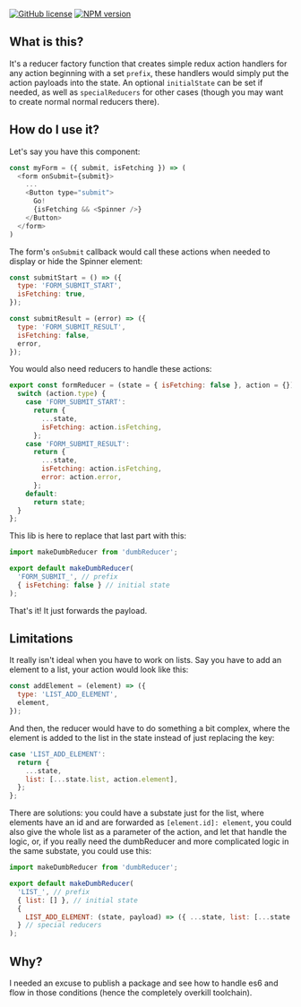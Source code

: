 [![GitHub license](https://img.shields.io/badge/license-MIT-blue.svg)](https://raw.githubusercontent.com/quentinvernot/dumbReducer/master/LICENSE)
[![NPM version](https://img.shields.io/npm/v/dumb-reducer.svg)](https://www.npmjs.com/package/dumb-reducer)


## What is this?

It's a reducer factory function that creates simple redux action handlers for any action beginning with a set `prefix`, these handlers would simply put the action payloads into the state. An optional `initialState` can be set if needed, as well as `specialReducers` for other cases (though you may want to create normal normal reducers there).

## How do I use it?

Let's say you have this component:
```js
const myForm = ({ submit, isFetching }) => (
  <form onSubmit={submit}>
    ...
    <Button type="submit">
      Go!
      {isFetching && <Spinner />}
    </Button>
  </form>
)
```

The form's `onSubmit` callback would call these actions when needed to display or hide the Spinner element:
```js
const submitStart = () => ({
  type: 'FORM_SUBMIT_START',
  isFetching: true,
});

const submitResult = (error) => ({
  type: 'FORM_SUBMIT_RESULT',
  isFetching: false,
  error,
});
```

You would also need reducers to handle these actions:
```js
export const formReducer = (state = { isFetching: false }, action = {}) => {
  switch (action.type) {
    case 'FORM_SUBMIT_START':
      return {
        ...state,
        isFetching: action.isFetching,
      };
    case 'FORM_SUBMIT_RESULT':
      return {
        ...state,
        isFetching: action.isFetching,
        error: action.error,
      };
    default:
      return state;
  }
};
```

This lib is here to replace that last part with this:
```js
import makeDumbReducer from 'dumbReducer';

export default makeDumbReducer(
  'FORM_SUBMIT_', // prefix
  { isFetching: false } // initial state
);
```

That's it! It just forwards the payload.


## Limitations

It really isn't ideal when you have to work on lists. Say you have to add an element to a list, your action would look like this:
```js
const addElement = (element) => ({
  type: 'LIST_ADD_ELEMENT',
  element,
});
```

And then, the reducer would have to do something a bit complex, where the element is added to the list in the state instead of just replacing the key:
```js
case 'LIST_ADD_ELEMENT':
  return {
    ...state,
    list: [...state.list, action.element],
  };
};
```

There are solutions: you could have a substate just for the list, where elements have an id and are forwarded as `[element.id]: element`, you could also give the whole list as a parameter of the action, and let that handle the logic, or, if you really need the dumbReducer and more complicated logic in the same substate, you could use this:

```js
import makeDumbReducer from 'dumbReducer';

export default makeDumbReducer(
  'LIST_', // prefix
  { list: [] }, // initial state
  {
    LIST_ADD_ELEMENT: (state, payload) => ({ ...state, list: [...state.list, action.element] })
  } // special reducers
);
```

## Why?

I needed an excuse to publish a package and see how to handle es6 and flow in those conditions (hence the completely overkill toolchain).
